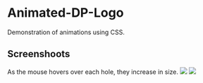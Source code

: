 # Animated-DP-Logo
Demonstration of animations using CSS.

## Screenshoots
As the mouse hovers over each hole, they increase in size.
<img src="images/DP-Logo"/>
<img src="images/DP-Logo-Hover"/>
